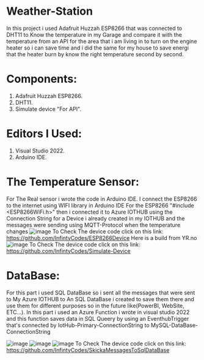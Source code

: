 # Weather-Station

In this project i used Adafruit Huzzah ESP8266 that was connected to DHT11 to Know the temperature in my Garage and compare it 
with the temperature from an API for the area that i am living in to turn on the engine heater so i can save time 
and i did the same for my house to save energi that the heater burn by know the right temperature second by second.

# Components:
1. Adafruit Huzzah ESP8266.
2. DHT11.
3. Simulate device "For API".

# Editors I Used:
1. Visual Studio 2022.
2. Arduino IDE.

# The Temperature Sensor:
For The Real sensor i wrote the code in Arduino IDE.
I connect the ESP8266 to the internet using WIFI library in Arduino IDE For the ESP8266 "#include <ESP8266WiFi.h>" then i 
connected it to Azure IOTHUB using the Connection String for a Device i already created in my IOTHUB and the messages were 
sending using MQTT-Protocol when the temperature changes 
![image](https://user-images.githubusercontent.com/70653989/146536512-7f6a49d5-da41-48f0-b6ce-31056db11f44.png)
To Check The device code click on this link:
https://github.com/InfintyCodes/ESP8266Device
Here is a build from YR.no
![image](https://user-images.githubusercontent.com/70653989/146546274-5bb72a5d-c37c-4ff7-affd-e0eb86a03e01.png)
To Check The device code click on this link:
https://github.com/InfintyCodes/Simulate-Device

# DataBase:
For this part i used SQL DataBase so i sent all the messages that were sent to My Azure IOTHUB to An SQL DataBase i created 
to save them there and use them for different purposes so in the future like(PowerBI, WebSite, ETC...).
In this part i used an Azure Function i wrote in visual studio 2022 and this function saves data in SQL Queery by using an 
EventhubTrigger that's connected by IotHub-Primary-ConnectionString to MySQL-DataBase-ConnectionString

![image](https://user-images.githubusercontent.com/70653989/146514068-9e0bb011-124b-411d-9bbc-f4212f6f5d38.png)
![image](https://user-images.githubusercontent.com/70653989/146546761-cde43384-e0db-43b5-8215-c2fabe95c7ed.png)
![image](https://user-images.githubusercontent.com/70653989/146546788-a8cc41cb-d765-4c85-9a34-8da43301c20a.png)
To Check The device code click on this link:
https://github.com/InfintyCodes/SkickaMessagesToSqlDataBase



